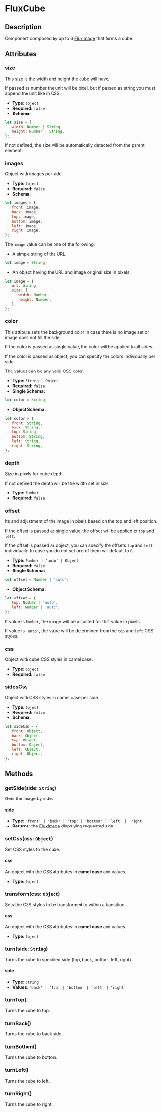 ---
---

# FluxCube

## Description

Component composed by up to 6 [FluxImage](flux-image) that forms a cube.

## Attributes

### size

This size is the width and height the cube will have.

If passed as number the unit will be pixel, but if passed as string you must append the unit like in CSS.

- **Type:** `Object`
- **Required:** `false`
- **Schema:**
``` js
let size = {
   width: Number | String,
   height: Number | String,
};
```

If not defined, the size will be automatically detected from the parent element.

### images

Object with images per side.

- **Type:** `Object`
- **Required:** `false`
- **Schema:**
``` js
let images = {
   front: image,
   back: image,
   top: image,
   bottom: image,
   left: image,
   right: image,
};
```

The `image` value can be one of the following:

* A simple string of the URL.

``` js
let image = String;
```

* An object having the URL and image original size in pixels.

``` js
let image = {
   url: String,
   size: {
      width: Number,
      height: Number,
   },
};
```

### color

This attibute sets the background color in case there is no image set or image does not fill the side.

If the color is passed as single value, the color will be applied to all sides.

If the color is passed as object, you can specify the colors individually per side.

The values can be any valid CSS color.

- **Type:** `String | Object`
- **Required:** `false`
- **Single Schema:**
``` js
let color = String;
```
- **Object Schema:**
``` js
let color = {
   front: String,
   back: String,
   top: String,
   bottom: String,
   left: String,
   right: String,
};
```

### depth

Size in pixels for cube depth.

If not defined the depth will be the width set in [size](#size).

- **Type:** `Number`
- **Required:** `false`

### offset

Its and adjustment of the image in pixels based on the top and left position.

If the offset is passed as single value, the offset will be applied to `top` and `left`.

If the offset is passed as object, you can specify the offsets `top` and `left` individually. In case you do not set one of them will default to `0`.

- **Type:** `Number | 'auto' | Object`
- **Required:** `false`
- **Single Schema:**
``` js
let offset = Number | 'auto';
```
- **Object Schema:**
``` js
let offset = {
   top: Number | 'auto',
   left: Number | 'auto',
};
```

If value is `Number`, the image will be adjusted for that value in pixels.

If value is `'auto'`, the value will be determined from the `top` and `left` CSS styles.

### css

Object with cube CSS styles in camel case.

- **Type:** `Object`
- **Required:** `false`

### sidesCss

Object with CSS styles in camel case per side.

- **Type:** `Object`
- **Required:** `false`
- **Schema:**
``` js
let sideCss = {
   front: Object,
   back: Object,
   top: Object,
   bottom: Object,
   left: Object,
   right: Object,
};
```

## Methods

### getSide(side: `String`)

Gets the image by side.

#### side

* **Type:** `'front' | 'back' | 'top' | 'bottom' | 'left' | 'right'`
* **Returns:** the [FluxImage](flux-image) dispalying requested side.

### setCss(css: `Object`)

Set CSS styles to the cube.

#### css

An object with the CSS attributes in **camel case** and values.

* **Type:** `Object`

### transform(css: `Object`)

Sets the CSS styles to be transformed to within a transition.

#### css

An object with the CSS attributes in **camel case** and values.

* **Type:** `Object`

### turn(side: `String`)

Turns the cube to specified side (top, back, bottom, left, right).

#### side

* **Type:** `String`
* **Values:** `'back' | 'top' | 'bottom' | 'left' | 'right'`

### turnTop()

Turns the cube to top.

### turnBack()

Turns the cube to back side.

### turnBottom()

Turns the cube to bottom.

### turnLeft()

Turns the cube to left.

### turnRight()

Turns the cube to right.
